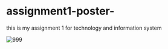 # assignment1-poster-
this is my assignment 1 for technology and information system

![999](https://github.com/user-attachments/assets/fbcabde5-24d9-4110-9433-3b894d9f39b1)

